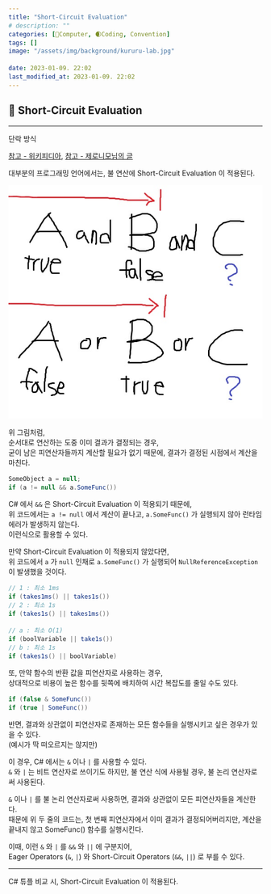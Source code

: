 ```yaml
---
title: "Short-Circuit Evaluation"
# description: ""
categories: [💫Computer, 🌒Coding, Convention]
tags: []
image: "/assets/img/background/kururu-lab.jpg"

date: 2023-01-09. 22:02
last_modified_at: 2023-01-09. 22:02
---
```


## 💫 Short-Circuit Evaluation

---

단락 방식  

[참고 - 위키피디아](https://en.wikipedia.org/wiki/Short-circuit_evaluation), [참고 - 제로니모님의 글](https://code-lab1.tistory.com/68)  

대부분의 프로그래밍 언어에서는, 불 연산에 Short-Circuit Evaluation 이 적용된다.  

![그림](/assets/img/post/stone/2023/230109-0000.jpg)

위 그림처럼,  
순서대로 연산하는 도중 이미 결과가 결정되는 경우,  
굳이 남은 피연산자들까지 계산할 필요가 없기 때문에, 결과가 결정된 시점에서 계산을 마친다.  

```cs
SomeObject a = null;
if (a != null && a.SomeFunc())
```

C# 에서 `&&` 은 Short-Circuit Evaluation 이 적용되기 때문에,  
위 코드에서는 `a != null` 에서 계산이 끝나고, `a.SomeFunc()` 가 실행되지 않아 런타임 에러가 발생하지 않는다.  
이런식으로 활용할 수 있다.  

만약 Short-Circuit Evaluation 이 적용되지 않았다면,  
위 코드에서 `a` 가 `null` 인채로 `a.SomeFunc()` 가 실행되어 `NullReferenceException` 이 발생했을 것이다.  

```cs
// 1 : 최소 1ms
if (takes1ms() || takes1s())
// 2 : 최소 1s
if (takes1s() || takes1ms())

// a : 최소 O(1)
if (boolVariable || take1s())
// b : 최소 1s
if (takes1s() || boolVariable)
```

또, 만약 함수의 반환 값을 피연산자로 사용하는 경우,  
상대적으로 비용이 높은 함수를 뒷쪽에 배치하여 시간 복잡도를 줄일 수도 있다.  

```cs
if (false & SomeFunc())
if (true | SomeFunc())
```

반면, 결과와 상관없이 피연산자로 존재하는 모든 함수들을 실행시키고 싶은 경우가 있을 수 있다.  
(예시가 딱 떠오르지는 않지만)  

이 경우, C# 에서는 `&` 이나 `|` 를 사용할 수 있다.  
`&` 와 `|` 는 비트 연산자로 쓰이기도 하지만, 불 연산 식에 사용될 경우, 불 논리 연산자로써 사용된다.  

`&` 이나 `|` 를 불 논리 연산자로써 사용하면, 결과와 상관없이 모든 피연산자들을 계산한다.  
때문에 위 두 줄의 코드는, 첫 번째 피연산자에서 이미 결과가 결정되어버리지만, 계산을 끝내지 않고 SomeFunc() 함수를 실행시킨다.  

이때, 이런 `&` 와 `|` 를 `&&` 와 `||` 에 구분지어,  
Eager Operators (`&`, `|`) 와 Short-Circuit Operators (`&&`, `||`) 로 부를 수 있다.  

---

C# 튜플 비교 시, Short-Circuit Evaluation 이 적용된다.  

